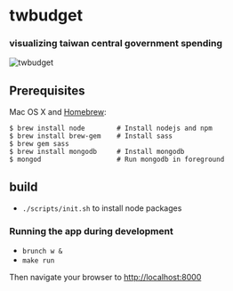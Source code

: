# twbudget
### visualizing taiwan central government spending

![twbudget](https://raw.github.com/g0v/twbudget/master/thumbnail.png "twbudget")

## Prerequisites

Mac OS X and [Homebrew](http://mxcl.github.io/homebrew/):

	$ brew install node        # Install nodejs and npm
	$ brew install brew-gem    # Install sass
	$ brew gem sass
	$ brew install mongodb     # Install mongodb
	$ mongod                   # Run mongodb in foreground

## build

* `./scripts/init.sh` to install node packages

### Running the app during development

* `brunch w &`
* `make run`

Then navigate your browser to [http://localhost:8000](http://localhost:8000)
